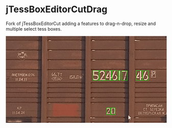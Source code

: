 # jTessBoxEditorCutDrag
Fork of jTessBoxEditorCut adding a features to drag-n-drop, resize and multiple select tess boxes.

![](/demo.gif?raw=true)